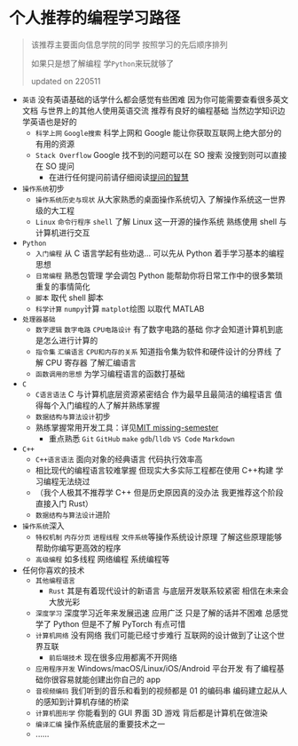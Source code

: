 # 个人推荐的编程学习路径

> 该推荐主要面向信息学院的同学 按照学习的先后顺序排列
>
> 如果只是想了解编程 学`Python`来玩就够了
>
> updated on 220511

- `英语` 没有英语基础的话学什么都会感觉有些困难 因为你可能需要查看很多英文文档 与世界上的其他人使用英语交流 推荐有良好的编程基础 当然边学知识边学英语也是好的
  - `科学上网` `Google搜索` 科学上网和 Google 能让你获取互联网上绝大部分的有用的资源
  - `Stack Overflow` Google 找不到的问题可以在 SO 搜索 没搜到则可以直接在 SO 提问
    - 在进行任何提问前请仔细阅读[提问的智慧](https://liweiook.github.io/REPRODUCE/how-to-ask-questions-the-smart-way/)
- `操作系统`初步
  - `操作系统历史与现状` 从大家熟悉的桌面操作系统切入 了解操作系统这一世界级的大工程
  - `Linux` `命令行程序` `shell` 了解 Linux 这一开源的操作系统 熟练使用 shell 与计算机进行交互
- `Python`
  - `入门编程` 从 C 语言学起有些劝退... 可以先从 Python 着手学习基本的编程思想
  - `日常编程` 熟悉包管理 学会调包 Python 能帮助你将日常工作中的很多繁琐重复的事情简化
  - `脚本` 取代 shell 脚本
  - `科学计算` `numpy`计算 `matplot`绘图 以取代 MATLAB
- `处理器基础`
  - `数字逻辑` `数字电路` `CPU电路设计` 有了数字电路的基础 你才会知道计算机到底是怎么进行计算的
  - `指令集` `汇编语言` `CPU和内存的关系` 知道指令集为软件和硬件设计的分界线 了解 CPU 寄存器 了解汇编语言
  - `函数调用的思想` 为学习编程语言的函数打基础
- `C`
  - `C语言语法` C 与计算机底层资源紧密结合 作为最早且最简洁的编程语言 值得每个入门编程的人了解并熟练掌握
  - `数据结构与算法设计`初步
  - 熟练掌握常用开发工具：详见[MIT missing-semester](https://missing-semester-cn.github.io)
    - 重点熟悉 `Git` `GitHub` `make` `gdb`/`lldb` `VS Code` `Markdown`
- `C++`
  - `C++语言语法` 面向对象的经典语言 代码执行效率高
  - 相比现代的编程语言较难掌握 但现实大多实际工程都在使用 C++构建 学习编程无法绕过
  - （我个人极其不推荐学 C++ 但是历史原因真的没办法 我更推荐这个阶段直接入门 Rust）
  - `数据结构与算法设计`进阶
- `操作系统`深入
  - `特权机制` `内存分页` `进程线程` `文件系统`等操作系统设计原理 了解这些原理能够帮助你编写更高效的程序
  - `高级编程` 如多线程 网络编程 系统编程等
- 任何你喜欢的技术
  - `其他编程语言`
    - `Rust` 其是有着现代设计的新语言 与底层开发联系较紧密 相信在未来会大放光彩
  - `深度学习` 深度学习近年来发展迅速 应用广泛 只是了解的话并不困难 总感觉学了 Python 但是不了解 PyTorch 有点可惜
  - `计算机网络` 没有网络 我们可能已经寸步难行 互联网的设计做到了让这个世界互联
    - `前后端技术` 现在很多应用都离不开网络
  - `应用程序开发` Windows/macOS/Linux/iOS/Android 平台开发 有了编程基础你很容易就能创建出你自己的 app
  - `音视频编码` 我们听到的音乐和看到的视频都是 01 的编码串 编码建立起从人的感知到计算机存储的桥梁
  - `计算机图形学` 你能看到的 GUI 界面 3D 游戏 背后都是计算机在做渲染
  - `编译汇编` 操作系统底层的重要技术之一
  - ......
